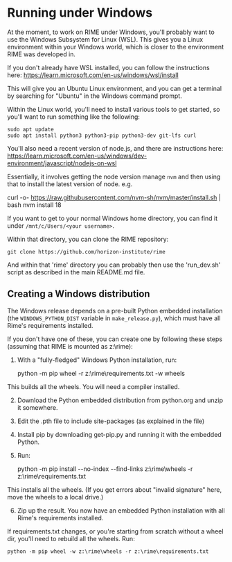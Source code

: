 # Running under Windows

At the moment, to work on RIME under Windows, you'll probably want to use the Windows Subsystem for Linux (WSL). 
This gives you a Linux environment within your Windows world, which is closer to the environment RIME was developed in.

If you don't already have WSL installed, you can follow the instructions here:
https://learn.microsoft.com/en-us/windows/wsl/install

This will give you an Ubuntu Linux environment, and you can get a terminal by searching for "Ubuntu" in the Windows command prompt.

Within the Linux world, you'll need to install various tools to get started, so you'll want to run something like the following:

    sudo apt update
    sudo apt install python3 python3-pip python3-dev git-lfs curl 

You'll also need a recent version of node.js, and there are instructions here:
https://learn.microsoft.com/en-us/windows/dev-environment/javascript/nodejs-on-wsl

Essentially, it involves getting the node version manage `nvm` and then using that to install the latest version of node. e.g.

curl -o- https://raw.githubusercontent.com/nvm-sh/nvm/master/install.sh | bash
nvm install 18

If you want to get to your normal Windows home directory, you can find it under `/mnt/c/Users/<your username>`.

Within that directory, you can clone the RIME repository:

    git clone https://github.com/horizon-institute/rime

And within that 'rime' directory you can probably then use the 'run_dev.sh' script as described in the main README.md file.

## Creating a Windows distribution
The Windows release depends on a pre-built Python embedded installation (the `WINDOWS_PYTHON_DIST` variable in `make_release.py`), which must have all Rime's requirements installed.

If you don't have one of these, you can create one by following these steps (assuming that RIME is mounted as z:\rime):

1) With a "fully-fledged" Windows Python installation, run:

    python -m pip wheel -r z:\rime\requirements.txt -w wheels

This builds all the wheels. You will need a compiler installed.

2) Download the Python embedded distribution from python.org and unzip it somewhere.
3) Edit the .pth file to include site-packages (as explained in the file)
4) Install pip by downloading get-pip.py and running it with the embedded Python.
5) Run:

    python -m pip install --no-index --find-links z:\rime\wheels -r z:\rime\requirements.txt

This installs all the wheels. (If you get errors about "invalid signature" here, move the wheels to a local drive.)

6) Zip up the result. You now have an embedded Python installation with all Rime's requirements installed.

If requirements.txt changes, or you're starting from scratch without a wheel dir, you'll need to rebuild all the
wheels. Run:

    python -m pip wheel -w z:\rime\wheels -r z:\rime\requirements.txt

